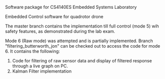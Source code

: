Software package for CS4140ES Embedded Systems Laboratory

Embedded Control software for quadrotor drone

The master branch contains the implementation till full control (mode 5) wih safety features, as demonstrated during the lab exam.


Mode 6 (Raw mode) was attempted and is partially implemented.
Branch "filtering_butterworth_jon" can be checked out to access the code for mode 6. It contains the following:
1. Code for filtering of raw sensor data and display of filtered response through a live graph on PC. 
2. Kalman Filter implementation


 
